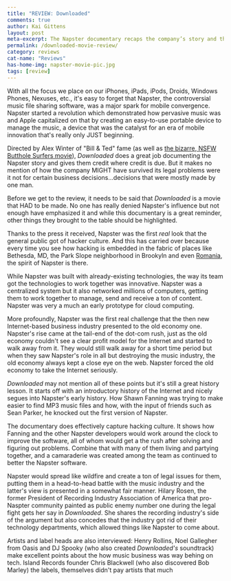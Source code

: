 ```yaml
---
title: "REVIEW: Downloaded"
comments: true
author: Kai Gittens
layout: post
meta-excerpt: The Napster documentary recaps the company’s story and the atmosphere it created, but it doesn't tell the whole story.
permalink: /downloaded-movie-review/
category: reviews
cat-name: "Reviews"
has-home-img: napster-movie-pic.jpg
tags: [review]
---
```

With all the focus we place on our iPhones, iPads, iPods, Droids, Windows Phones, Nexuses, etc., it's easy to forget that Napster, the controversial music file sharing software, was a major spark for mobile convergence. Napster started a revolution which demonstrated how pervasive music was and Apple capitalized on that by creating an easy-to-use portable device to manage the music, a device that was the catalyst for an era of mobile innovation that's really only JUST beginning.

Directed by Alex Winter of "Bill & Ted" fame (as well as [the bizarre, NSFW Butthole Surfers movie](https://www.youtube.com/watch?v=dBLUrDOxVX4 "Watch Butthole Surfers 'Entering Texas Bar-B-Que Movie'")), *Downloaded* does a great job documenting the Napster story and gives them credit where credit is due. But it makes no mention of how the company MIGHT have survived its legal problems were it not for certain business decisions...decisions that were mostly made by one man.

Before we get to the review, it needs to be said that *Downloaded* is a movie that HAD to be made. No one has really denied Napster's influence but not enough have emphasized it and while this documentary is a great reminder, other things they brought to the table should be highlighted.

Thanks to the press it received, Napster was the first *real* look that the general public got of hacker culture. And this has carried over because every time you see how hacking is embedded in the fabric of places like Bethesda, MD, the Park Slope neighborhood in Brookyln and even [Romania](http://www.worldcrunch.com/tech-science/in-romania-a-quiet-city-has-become-the-global-hub-for-hackers-and-online-crooks/hacking-hacker-romania-pirate-scam-internet-website/c4s10532/#.UpUGLmRDs5U "Romania's hacking city"), the spirit of Napster is there.

While Napster was built with already-existing technologies, the way its team got the technologies to work together was innovative. Napster was a centralized system but it also networked millions of computers, getting them to work together to manage, send and receive a ton of content. Napster was very a much an early prototype for cloud computing.

More profoundly, Napster was the first real challenge that the then new Internet-based business industry presented to the old economy one. Napster's rise came at the tail-end of the dot-com rush, just as the old economy couldn't see a clear profit model for the Internet and started to walk away from it. They would still walk away for a short time period but when they saw Napster's role in all but destroying the music industry, the old economy always kept a close eye on the web.  Napster forced the old economy to take the Internet seriously.

*Downloaded* may not mention all of these points but it's still a great history lesson.  It starts off with an introductory history of the Internet and nicely segues into Napster's early history. How Shawn Fanning was trying to make easier to find MP3 music files and how, with the input of friends such as Sean Parker, he knocked out the first version of Napster.

The documentary does effectively capture hacking culture. It shows how Fanning and the other Napster developers would work around the clock to improve the software, all of whom would get a the rush after solving and figuring out problems. Combine that with many of them living and partying together, and a camaraderie was created among the team as continued to better the Napster software.

Napster would spread like wildfire and create a ton of legal issues for them, putting them in a head-to-head battle with the music industry and the latter's view is presented in a somewhat fair manner. Hilary Rosen, the former President of Recording Industry Association of America that pro-Naspter community painted as public enemy number one during the legal fight gets her say in *Downloaded*. She shares the recording industry's side of the argument but also concedes that the industry got rid of their technology departments, which allowed things like Napster to come about.

Artists and label heads are also interviewed: Henry Rollins, Noel Gallegher from Oasis and DJ Spooky (who also created *Downloaded's* soundtrack) make excellent points about the how music business was way behing on tech. Island Records founder Chris Blackwell (who also discovered Bob Marley) the labels, themselves didn't pay artists that much
